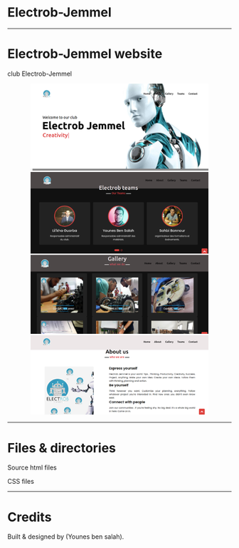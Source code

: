 # Electrob-Jemmel
<hr>

<h1> Electrob-Jemmel website </h1>
<p >
club Electrob-Jemmel 
</p>

<p align="center">
  <img src="https://github.com/Y0unes17/Electrob-Jemmel/blob/master/imRedme/Electrob-Jemmel.png" width="400"  ></img>
  <img src="https://github.com/Y0unes17/Electrob-Jemmel/blob/master/imRedme/Electrob-Jemmel4.png" width="400"  ></img> 
   <img src="https://github.com/Y0unes17/Electrob-Jemmel/blob/master/imRedme/Electrob-Jemmel3.png" width="400"  ></img>
    <img src="https://github.com/Y0unes17/Electrob-Jemmel/blob/master/imRedme/Electrob-Jemmel2.png" width="400"  ></img>
</p>

<hr>
<h1>Files & directories</h1>
<p>Source html files</p>
<p>CSS files</p>
<hr>
<h1>Credits</h1>
<p>Built & designed by (Younes ben salah).</p>

